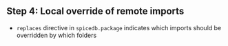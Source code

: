 ## Step 4: Local override of remote imports
* `replaces` directive in `spicedb.package` indicates which imports should be overridden by which folders
